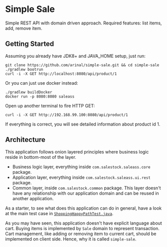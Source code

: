# Simple Sale
Simple REST API with domain driven approach. Required features: list items, add, remove item.

## Getting Started
Assuming you already have JDK8+ and JAVA_HOME setup, just run:

```
git clone https://github.com/arinal/simple-sale.git && cd simple-sale
./gradlew bootrun
curl -i -X GET http://localhost:8080/api/product/1
```

Or you can just use docker instead:
```
./gradlew buildDocker
docker run -p 8080:8080 saleass
```
Open up another terminal to fire HTTP GET:
```
curl -i -X GET http://192.168.99.100:8080/api/product/1 
```

If everything is correct, you will see detailed information about product id 1.

## Architecture
This application follows onion layered principles where business logic reside in bottom-most
of the layer. 
- Business logic layer, everything inside `com.salestock.saleass.core` package.
- Application layer, everything inside `com.salestock.saleass.ui.rest` package.
- Common layer, inside `com.salestock.common` package. This layer doesn't have
  any relationship with our application domain and can be reused in another
  application.
  
As a starter, to see what does this application can do in general, have a look
at the main test case in [`ShoppingHappyPathTest.java`](https://github.com/arinal/simple-sale/blob/master/src/test/java/com/salestock/saleass/rest/ShoppingHappyPathTest.java).

As you may have seen, this application doesn't have explicit language about cart. Buying items
is implemented by `Sale` domain to represent transaction. Cart management, like adding or removing
item to current cart, should be implemented on client side. Hence, why it is called `simple-sale`.
